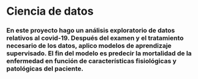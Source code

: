 # Ciencia de datos
### En este proyecto hago un análisis exploratorio de datos relativos al covid-19. Después del examen y el tratamiento necesario de los datos, aplico modelos de aprendizaje supervisado. El fin del modelo es predecir la mortalidad de la enfermedad en función de características fisiológicas y patológicas del paciente.
